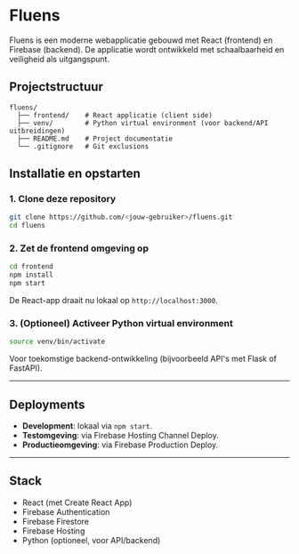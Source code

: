 # Fluens

Fluens is een moderne webapplicatie gebouwd met React (frontend) en Firebase (backend).
De applicatie wordt ontwikkeld met schaalbaarheid en veiligheid als uitgangspunt.

## Projectstructuur

```
fluens/
  ├── frontend/    # React applicatie (client side)
  ├── venv/        # Python virtual environment (voor backend/API uitbreidingen)
  ├── README.md    # Project documentatie
  └── .gitignore   # Git exclusions
```

## Installatie en opstarten

### 1. Clone deze repository

```bash
git clone https://github.com/<jouw-gebruiker>/fluens.git
cd fluens
```

### 2. Zet de frontend omgeving op

```bash
cd frontend
npm install
npm start
```

De React-app draait nu lokaal op `http://localhost:3000`.

### 3. (Optioneel) Activeer Python virtual environment

```bash
source venv/bin/activate
```

Voor toekomstige backend-ontwikkeling (bijvoorbeeld API's met Flask of FastAPI).

---

## Deployments

* **Development**: lokaal via `npm start`.
* **Testomgeving**: via Firebase Hosting Channel Deploy.
* **Productieomgeving**: via Firebase Production Deploy.

---

## Stack

* React (met Create React App)
* Firebase Authentication
* Firebase Firestore
* Firebase Hosting
* Python (optioneel, voor API/backend)
